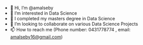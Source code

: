 - 👋 Hi, I’m @amalseby
- 👀 I’m interested in Data Science
- 🌱 I completed my masters degree in Data Science
- 💞️ I’m looking to collaborate on various Data Science Projects
- 📫 How to reach me (Phone number: 0431778774 , email: amalseby16@gmail.com)

<!---
amalseby/amalseby is a ✨ special ✨ repository because its `README.md` (this file) appears on your GitHub profile.
You can click the Preview link to take a look at your changes.
--->
